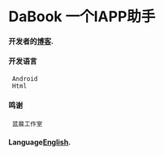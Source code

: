 #  **DaBook** 一个IAPP助手
#### 开发者的[博客](http://chan.386210.xyz/).
#### 开发语言
     Android
     Html
#### 鸣谢
     蓝晨工作室
#### Language[English](https://github.com/ChanYiCYJ/Dabook#readme).



